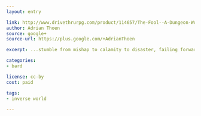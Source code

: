```yaml
---
layout: entry

link: http://www.drivethrurpg.com/product/114657/The-Fool--A-Dungeon-World-Playbook
author: Adrian Thoen
source: google+
source-url: https://plus.google.com/+AdrianThoen

excerpt: ...stumble from mishap to calamity to disaster, failing forward and unwittingly leaving destruction in your wake. If you ever wanted to play a bungling buffoon and leave your party in stitches - figurative and literal, The Fool is your chance!

categories:
- bard

license: cc-by
cost: paid

tags:
- inverse world

---
```

